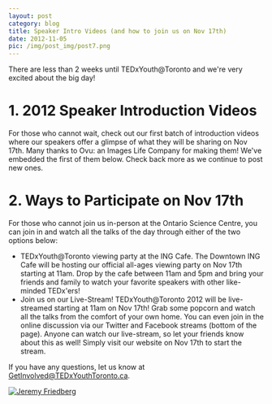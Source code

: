 ```yaml
---
layout: post
category: blog
title: Speaker Intro Videos (and how to join us on Nov 17th)
date: 2012-11-05
pic: /img/post_img/post7.png
---
```


There are less than 2 weeks until TEDxYouth@Toronto and we're very excited about the big day!

# 1. 2012 Speaker Introduction Videos

For those who cannot wait, check out our first batch of introduction videos where our speakers offer a glimpse of what they will be sharing on Nov 17th.  Many thanks to Ovu: an Images Life Company for making them!  We've embedded the first of them below.  Check back more as we continue to post new ones.

# 2. Ways to Participate on Nov 17th

For those who cannot join us in-person at the Ontario Science Centre, you can join in and watch all the talks of the day through either of the two options below:

* TEDxYouth@Toronto viewing party at the ING Cafe.  The Downtown ING Cafe will be hosting our official all-ages viewing party on Nov 17th starting at 11am.  Drop by the cafe between 11am and 5pm and bring your friends and family to watch your favorite speakers with other like-minded TEDx'ers!
* Join us on our Live-Stream! TEDxYouth@Toronto 2012 will be live-streamed starting at 11am on Nov 17th!  Grab some popcorn and watch all the talks from the comfort of your own home.  You can even join in the online discussion via our Twitter and Facebook streams (bottom of the page).  Anyone can watch our live-stream, so let your friends know about this as well!  Simply visit our website on Nov 17th to start the stream.

If you have any questions, let us know at GetInvolved@TEDxYouthToronto.ca.

[![Jeremy Friedberg](http://img.youtube.com/vi/https://youtu.be/Tf9TH2lmQFA/0.jpg)](http://www.youtube.com/watch?v=https://youtu.be/Tf9TH2lmQFA)
